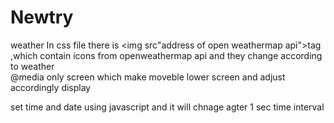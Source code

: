 # Newtry
weather 
In css file there is <img src"address of open weathermap api">tag ,which contain icons from openweathermap api and they change according to weather   
@media only screen which make moveble lower screen and adjust accordingly display 

set time and date using javascript and it will chnage agter 1 sec time interval
